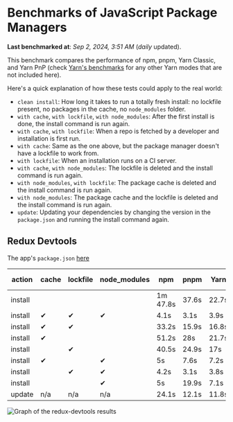 # Benchmarks of JavaScript Package Managers

**Last benchmarked at**: _Sep 2, 2024, 3:51 AM_ (_daily_ updated).

This benchmark compares the performance of npm, pnpm, Yarn Classic, and Yarn PnP (check [Yarn's benchmarks](https://yarnpkg.com/benchmarks) for any other Yarn modes that are not included here).

Here's a quick explanation of how these tests could apply to the real world:

- `clean install`: How long it takes to run a totally fresh install: no lockfile present, no packages in the cache, no `node_modules` folder.
- `with cache`, `with lockfile`, `with node_modules`: After the first install is done, the install command is run again.
- `with cache`, `with lockfile`: When a repo is fetched by a developer and installation is first run.
- `with cache`: Same as the one above, but the package manager doesn't have a lockfile to work from.
- `with lockfile`: When an installation runs on a CI server.
- `with cache`, `with node_modules`: The lockfile is deleted and the install command is run again.
- `with node_modules`, `with lockfile`: The package cache is deleted and the install command is run again.
- `with node_modules`: The package cache and the lockfile is deleted and the install command is run again.
- `update`: Updating your dependencies by changing the version in the `package.json` and running the install command again.

## Redux Devtools

The app's `package.json` [here](https://github.com/pnpm/pnpm.io/blob/main/benchmarks/fixtures/redux-devtools/package.json)

| action  | cache | lockfile | node_modules| npm | pnpm | Yarn | Yarn PnP |
| ---     | ---   | ---      | ---         | --- | ---  | ---  | ---      |
| install |       |          |             | 1m 47.8s | 37.6s | 22.7s | 8.3s |
| install | ✔     | ✔        | ✔           | 4.1s | 3.1s | 3.9s | n/a |
| install | ✔     | ✔        |             | 33.2s | 15.9s | 16.8s | 3.1s |
| install | ✔     |          |             | 51.2s | 28s | 21.7s | 6.4s |
| install |       | ✔        |             | 40.5s | 24.9s | 17s | 3.1s |
| install | ✔     |          | ✔           | 5s | 7.6s | 7.2s | n/a |
| install |       | ✔        | ✔           | 4.2s | 3.1s | 3.8s | n/a |
| install |       |          | ✔           | 5s | 19.9s | 7.1s | n/a |
| update  | n/a | n/a | n/a | 24.1s | 12.1s | 11.8s | 7.6s |

<img alt="Graph of the redux-devtools results" src="/img/benchmarks/redux-devtools.svg" />